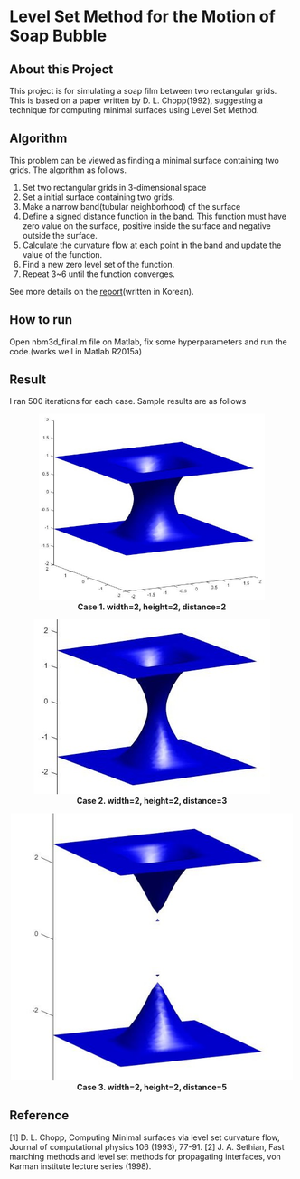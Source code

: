 # Level Set Method for the Motion of Soap Bubble

## About this Project

This project is for simulating a soap film between two rectangular grids. This is based on a paper written by D. L. Chopp(1992), suggesting a technique for computing minimal surfaces using Level Set Method.

## Algorithm
This problem can be viewed as finding a minimal surface containing two grids. 
The algorithm as follows.
1. Set two rectangular grids in 3-dimensional space
2. Set a initial surface containing two grids.
3. Make a narrow band(tubular neighborhood) of the surface
4. Define a signed distance function in the band. This function must have zero value on the surface, positive inside the surface and negative outside the surface.
5. Calculate the curvature flow at each point in the band and update the value of the function.
6. Find a new zero level set of the function.
7. Repeat 3~6 until the function converges.

See more details on the [report](public/report_final.pdf)(written in Korean).

## How to run
Open nbm3d_final.m file on Matlab, fix some hyperparameters and run the code.(works well in Matlab R2015a)

## Result
I ran 500 iterations for each case. Sample results are as follows

<p align="center">
  <img src="public/w2_l2_h2.jpg" width ="400">
  <br>
  <b>Case 1. width=2, height=2, distance=2</b><br>
</p>

<p align="center">
  <img src="public/w2_l2_h3.jpg">
  <br>
  <b>Case 2. width=2, height=2, distance=3</b><br>
</p>

<p align="center">
  <img src="public/w2_l2_h5.jpg" width = "500">
  <br>
  <b>Case 3. width=2, height=2, distance=5</b><br>
</p>


## Reference
[1] D. L. Chopp, Computing Minimal surfaces via level set curvature flow, Journal of computational physics 106 (1993), 77-91. 
[2] J. A. Sethian, Fast marching methods and level set methods for propagating interfaces, von Karman institute lecture series (1998). 
